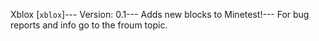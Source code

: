 ﻿Xblox [`xblox`]--- 
Version: 0.1--- Adds new blocks to Minetest!--- For bug reports and info go to the froum topic.